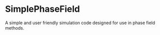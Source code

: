 # SimplePhaseField
A simple and user friendly simulation code designed for use in phase field methods.

